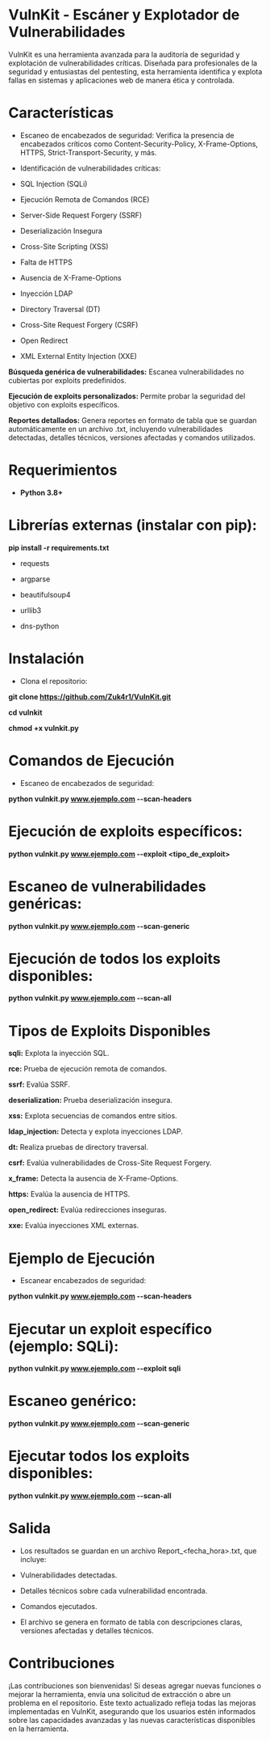 # **VulnKit - Escáner y Explotador de Vulnerabilidades**

VulnKit es una herramienta avanzada para la auditoría de seguridad y explotación de vulnerabilidades críticas. Diseñada para profesionales de la seguridad y entusiastas del pentesting, esta herramienta identifica y explota fallas en sistemas y aplicaciones web de manera ética y controlada.

# Características

* Escaneo de encabezados de seguridad: Verifica la presencia de encabezados críticos como Content-Security-Policy, X-Frame-Options, HTTPS, Strict-Transport-Security, y más.

* Identificación de vulnerabilidades críticas:

* SQL Injection (SQLi)

* Ejecución Remota de Comandos (RCE)

* Server-Side Request Forgery (SSRF)

* Deserialización Insegura

* Cross-Site Scripting (XSS)

* Falta de HTTPS

* Ausencia de X-Frame-Options

* Inyección LDAP

* Directory Traversal (DT)

* Cross-Site Request Forgery (CSRF)

* Open Redirect

* XML External Entity Injection (XXE)
  
**Búsqueda genérica de vulnerabilidades:** Escanea vulnerabilidades no cubiertas por exploits predefinidos.

**Ejecución de exploits personalizados:** Permite probar la seguridad del objetivo con exploits específicos.

**Reportes detallados:**  Genera reportes en formato de tabla que se guardan automáticamente en un archivo .txt, incluyendo vulnerabilidades detectadas, detalles técnicos, versiones afectadas y comandos utilizados.

# Requerimientos

* **Python 3.8+**

# Librerías externas (instalar con pip):

**pip install -r requirements.txt**

* requests

* argparse

* beautifulsoup4

* urllib3

* dns-python

# Instalación

* Clona el repositorio:

**git clone https://github.com/Zuk4r1/VulnKit.git**

**cd vulnkit**

**chmod +x vulnkit.py**

# Comandos de Ejecución

* Escaneo de encabezados de seguridad:

**python vulnkit.py www.ejemplo.com --scan-headers**

# Ejecución de exploits específicos:

**python vulnkit.py www.ejemplo.com --exploit <tipo_de_exploit>**

# Escaneo de vulnerabilidades genéricas:

**python vulnkit.py www.ejemplo.com --scan-generic**

# Ejecución de todos los exploits disponibles:

**python vulnkit.py www.ejemplo.com --scan-all**

# Tipos de Exploits Disponibles

**sqli:** Explota la inyección SQL.

**rce:** Prueba de ejecución remota de comandos.

**ssrf:** Evalúa SSRF.

**deserialization:** Prueba deserialización insegura.

**xss:** Explota secuencias de comandos entre sitios.

**ldap_injection:** Detecta y explota inyecciones LDAP.

**dt:** Realiza pruebas de directory traversal.

**csrf:** Evalúa vulnerabilidades de Cross-Site Request Forgery.

**x_frame:** Detecta la ausencia de X-Frame-Options.

**https:** Evalúa la ausencia de HTTPS.

**open_redirect:** Evalúa redirecciones inseguras.

**xxe:** Evalúa inyecciones XML externas.

# Ejemplo de Ejecución

* Escanear encabezados de seguridad:

**python vulnkit.py www.ejemplo.com --scan-headers**

# Ejecutar un exploit específico (ejemplo: SQLi):

**python vulnkit.py www.ejemplo.com --exploit sqli**

# Escaneo genérico:

**python vulnkit.py www.ejemplo.com --scan-generic**

# Ejecutar todos los exploits disponibles:

**python vulnkit.py www.ejemplo.com --scan-all**

# Salida

* Los resultados se guardan en un archivo Report_<fecha_hora>.txt, que incluye:

* Vulnerabilidades detectadas.

* Detalles técnicos sobre cada vulnerabilidad encontrada.

* Comandos ejecutados.

* El archivo se genera en formato de tabla con descripciones claras, versiones afectadas y detalles técnicos.

# Contribuciones

¡Las contribuciones son bienvenidas! Si deseas agregar nuevas funciones o mejorar la herramienta, envía una solicitud de extracción o abre un problema en el repositorio. Este texto actualizado refleja todas las mejoras implementadas en VulnKit, asegurando que los usuarios estén informados sobre las capacidades avanzadas y las nuevas características disponibles en la herramienta.
